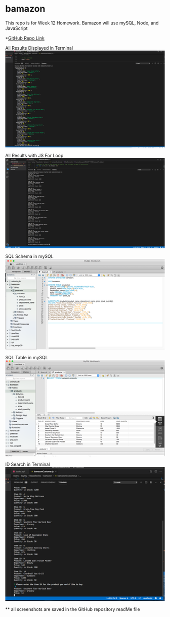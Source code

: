 # bamazon
This repo is for Week 12 Homework. Bamazon will use mySQL, Node, and JavaScript

*[GitHub Repo Link](https://github.com/kayleybannister/bamazon)

All Results Displayed in Terminal
![All Results Displayed](AllResultsDisplayed.png)

All Results with JS For Loop
![allresultswithJSforloop](allresultswithJSforloop.png)

SQL Schema in mySQL
![SQLSchema](SQLSchema.png)

SQL Table in mySQL
![SQLtable](SQLtable.png)

ID Search in Terminal
![idsearchworking](idsearchworking.png)

** all screenshots are saved in the GitHub repository readMe file
